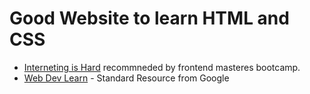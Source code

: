# Good Website to learn HTML and CSS

- [Interneting is Hard](https://www.internetingishard.com/) recommneded by frontend masteres bootcamp.
- [Web Dev Learn](https://web.dev/learn/) - Standard Resource from Google
